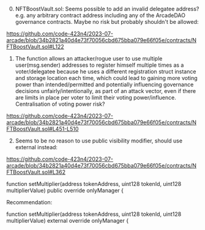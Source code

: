 0. NFTBoostVault.sol: Seems possible to add an invalid delegatee address? e.g. any arbitrary contract address including any of the ArcadeDAO governance contracts. Maybe no risk but probably shouldn't be allowed:

https://github.com/code-423n4/2023-07-arcade/blob/34b2821a40d4e73f70056cbd675bba079e66f05e/contracts/NFTBoostVault.sol#L122


1. The function allows an attacker/rogue user to use multiple user(msg.sender) addresses to register himself multiple times as a voter/delegatee because he uses a different registration struct instance and storage location each time, which could lead to gaining more voting power than intended/permitted and potentially influencing governance decisions unfairly/intentionally, as part of an attack vector, even if there are limits in place per voter to limit their voting power/influence. Centralisation of voting power risk?

https://github.com/code-423n4/2023-07-arcade/blob/34b2821a40d4e73f70056cbd675bba079e66f05e/contracts/NFTBoostVault.sol#L451-L510


2. Seems to be no reason to use public visibility modifier, should use external instead:

https://github.com/code-423n4/2023-07-arcade/blob/34b2821a40d4e73f70056cbd675bba079e66f05e/contracts/NFTBoostVault.sol#L362

function setMultiplier(address tokenAddress, uint128 tokenId, uint128 multiplierValue) public override onlyManager {

Recommendation:

function setMultiplier(address tokenAddress, uint128 tokenId, uint128 multiplierValue) external override onlyManager {
